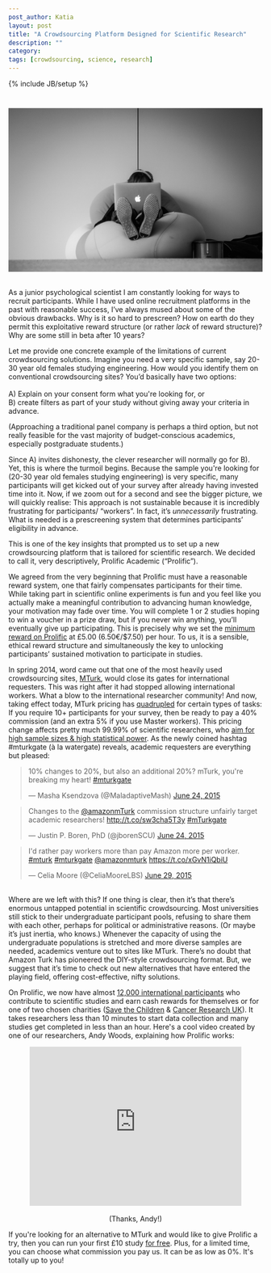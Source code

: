 ```yaml
---
post_author: Katia
layout: post
title: "A Crowdsourcing Platform Designed for Scientific Research"
description: ""
category: 
tags: [crowdsourcing, science, research]
---
```

{% include JB/setup %}

<div class="row">
 <img class="col-md-12" style="display: block;margin-left: auto;margin-right: auto;margin-top:40px;margin-bottom:15px;" src="/assets/img/LeanBack.jpg">
</div>

<p><br>As a junior psychological scientist I am constantly looking for ways to recruit participants. While I have used online recruitment platforms in the past with reasonable success, I’ve always mused about some of the obvious drawbacks. Why is it so hard to prescreen? How on earth do they permit this exploitative reward structure (or rather <i>lack</i> of reward structure)? Why are some still in beta after 10 years?</p>

<p>Let me provide one concrete example of the limitations of current crowdsourcing solutions. Imagine you need a very specific sample, say 20-30 year old females studying engineering. How would you identify them on conventional crowdsourcing sites? You’d basically have two options: <br><br>A) Explain on your consent form what you're looking for, or <br> B) create filters as part of your study without giving away your criteria in advance.</p>

<p>(Approaching a traditional panel company is perhaps a third option, but not really feasible for the vast majority of budget-conscious academics, especially postgraduate students.)</p> 

<p>Since A) invites dishonesty, the clever researcher will normally go for B). Yet, this is where the turmoil begins. Because the sample you're looking for (20-30 year old females studying engineering) is very specific, many participants will get kicked out of your survey after already having invested time into it. Now, if we zoom out for a second and see the bigger picture, we will quickly realise: This approach is not sustainable because it is incredibly frustrating for participants/ “workers”. In fact, it’s <i>unnecessarily</i> frustrating. What is needed is a prescreening system that determines participants’ eligibility in advance.</p>

<p>This is one of the key insights that prompted us to set up a new crowdsourcing platform that is tailored for scientific research. We decided to call it, very descriptively, Prolific Academic (“Prolific”).</p>

<p>We agreed from the very beginning that Prolific must have a reasonable reward system, one that fairly compensates participants for their time. While taking part in scientific online experiments is fun and you feel like you actually make a meaningful contribution to advancing human knowledge, your motivation may fade over time. You will complete 1 or 2 studies hoping to win a voucher in a prize draw, but if you never win anything, you’ll eventually give up participating. This is precisely why we set the <a href="https://prolificacademic.co.uk/about/pricing">minimum reward on Prolific</a> at £5.00 (6.50€/$7.50) per hour. To us, it is a sensible, ethical reward structure and simultaneously the key to unlocking participants’ sustained motivation to participate in studies.</p>

<p>In spring 2014, word came out that one of the most heavily used crowdsourcing sites, <a href="https://www.mturk.com">MTurk</a>, would close its gates for international requesters. This was right after it had stopped allowing international workers. What a blow to the international researcher community! And now, taking effect today, MTurk pricing has <a href="https://requester.mturk.com/pricing">quadrupled</a> for certain types of tasks: If you require 10+ participants for your survey, then be ready to pay a 40% commission (and an extra 5% if you use Master workers). This pricing change affects pretty much 99.99% of scientific researchers, who <a href="http://blog.prolificacademic.co.uk/2015/05/22/how-many-participants-shall-i-recruit-can-i-oversample-my-study--recruit-too-many-participants/">aim for high sample sizes & high statistical power</a>. As the newly coined hashtag #mturkgate (à la watergate) reveals, academic requesters are everything but pleased:

<div class="row col-md-offset-2"><blockquote class="twitter-tweet" lang="en"><p lang="en" dir="ltr">10% changes to 20%, but also an additional 20%? mTurk, you&#39;re breaking my heart! <a href="https://twitter.com/hashtag/mturkgate?src=hash">#mturkgate</a></p>&mdash; Masha Ksendzova (@MaladaptiveMash) <a href="https://twitter.com/MaladaptiveMash/status/613531518548348928">June 24, 2015</a></blockquote></div>
<script async src="//platform.twitter.com/widgets.js" charset="utf-8"></script>

<div class="row col-md-offset-2"><blockquote class="twitter-tweet" data-cards="hidden" lang="en"><p lang="en" dir="ltr">Changes to the <a href="https://twitter.com/amazonmturk">@amazonmTurk</a> commission structure unfairly target academic researchers! <a href="http://t.co/sw3cha5T3y">http://t.co/sw3cha5T3y</a> <a href="https://twitter.com/hashtag/mTurkgate?src=hash">#mTurkgate</a></p>&mdash; Justin P. Boren, PhD (@jborenSCU) <a href="https://twitter.com/jborenSCU/status/613543565839462400">June 24, 2015</a></blockquote></div>
<script async src="//platform.twitter.com/widgets.js" charset="utf-8"></script>

<div class="row col-md-offset-2"><blockquote class="twitter-tweet" lang="en"><p lang="en" dir="ltr">I&#39;d rather pay workers more than pay Amazon more per worker. <a href="https://twitter.com/hashtag/mturk?src=hash">#mturk</a> <a href="https://twitter.com/hashtag/mturkgate?src=hash">#mturkgate</a> <a href="https://twitter.com/amazonmturk">@amazonmturk</a> <a href="https://t.co/xGvN1iQbiU">https://t.co/xGvN1iQbiU</a></p>&mdash; Celia Moore (@CeliaMooreLBS) <a href="https://twitter.com/CeliaMooreLBS/status/615504386035462144">June 29, 2015</a></blockquote></div>
<script async src="//platform.twitter.com/widgets.js" charset="utf-8"></script>

<p><br>Where are we left with this? If one thing is clear, then it’s that there’s enormous untapped potential in scientific crowdsourcing. Most universities still stick to their undergraduate participant pools, refusing to share them with each other, perhaps for political or administrative reasons. (Or maybe it’s just inertia, who knows.) Whenever the capacity of using the undergraduate populations is stretched and more diverse samples are needed, academics venture out to sites like MTurk. There’s no doubt that Amazon Turk has pioneered the DIY-style crowdsourcing format. But, we suggest that it’s time to check out new alternatives that have entered the playing field, offering cost-effective, nifty solutions.</p>

<p>On Prolific, we now have almost <a href="https://prolificacademic.co.uk/demographics">12,000 international participants</a> who contribute to scientific studies and earn cash rewards for themselves or for one of two chosen charities (<a href="https://www.savethechildren.net/">Save the Children</a> & <a href="http://www.cancerresearchuk.org/">Cancer Research UK</a>). It takes researchers less than 10 minutes to start data collection and many studies get completed in less than an hour. Here's a cool video created by one of our researchers, Andy Woods, explaining how Prolific works:


<p style="text-align: center;"><iframe width="420" height="315" src="https://www.youtube.com/embed/eOlJCN7VnGQ?rel=0" frameborder="0" allowfullscreen></iframe></p>

<p style="text-align: center;">(Thanks, Andy!)</p>
 
<p>If you're looking for an alternative to MTurk and would like to give Prolific a try, then you can run your first £10 study <a href="https://prolificacademic.co.uk/rr?ref=5ZFZ276D">for free</a>. Plus, for a limited time, you can choose what commission you pay us. It can be as low as 0%. It's totally up to you!</p>
 
 



